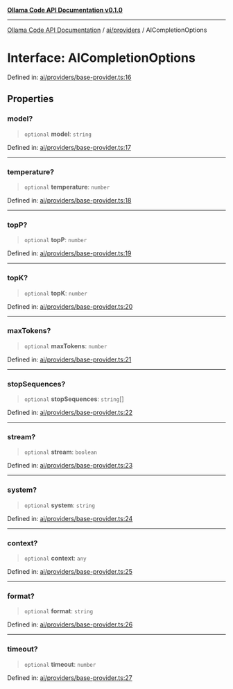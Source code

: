 [**Ollama Code API Documentation v0.1.0**](../../../README.md)

***

[Ollama Code API Documentation](../../../modules.md) / [ai/providers](../README.md) / AICompletionOptions

# Interface: AICompletionOptions

Defined in: [ai/providers/base-provider.ts:16](https://github.com/erichchampion/ollama-code/blob/bec805828adb9d493a17af70faf605c3b2bc0269/ollama-code/src/ai/providers/base-provider.ts#L16)

## Properties

### model?

> `optional` **model**: `string`

Defined in: [ai/providers/base-provider.ts:17](https://github.com/erichchampion/ollama-code/blob/bec805828adb9d493a17af70faf605c3b2bc0269/ollama-code/src/ai/providers/base-provider.ts#L17)

***

### temperature?

> `optional` **temperature**: `number`

Defined in: [ai/providers/base-provider.ts:18](https://github.com/erichchampion/ollama-code/blob/bec805828adb9d493a17af70faf605c3b2bc0269/ollama-code/src/ai/providers/base-provider.ts#L18)

***

### topP?

> `optional` **topP**: `number`

Defined in: [ai/providers/base-provider.ts:19](https://github.com/erichchampion/ollama-code/blob/bec805828adb9d493a17af70faf605c3b2bc0269/ollama-code/src/ai/providers/base-provider.ts#L19)

***

### topK?

> `optional` **topK**: `number`

Defined in: [ai/providers/base-provider.ts:20](https://github.com/erichchampion/ollama-code/blob/bec805828adb9d493a17af70faf605c3b2bc0269/ollama-code/src/ai/providers/base-provider.ts#L20)

***

### maxTokens?

> `optional` **maxTokens**: `number`

Defined in: [ai/providers/base-provider.ts:21](https://github.com/erichchampion/ollama-code/blob/bec805828adb9d493a17af70faf605c3b2bc0269/ollama-code/src/ai/providers/base-provider.ts#L21)

***

### stopSequences?

> `optional` **stopSequences**: `string`[]

Defined in: [ai/providers/base-provider.ts:22](https://github.com/erichchampion/ollama-code/blob/bec805828adb9d493a17af70faf605c3b2bc0269/ollama-code/src/ai/providers/base-provider.ts#L22)

***

### stream?

> `optional` **stream**: `boolean`

Defined in: [ai/providers/base-provider.ts:23](https://github.com/erichchampion/ollama-code/blob/bec805828adb9d493a17af70faf605c3b2bc0269/ollama-code/src/ai/providers/base-provider.ts#L23)

***

### system?

> `optional` **system**: `string`

Defined in: [ai/providers/base-provider.ts:24](https://github.com/erichchampion/ollama-code/blob/bec805828adb9d493a17af70faf605c3b2bc0269/ollama-code/src/ai/providers/base-provider.ts#L24)

***

### context?

> `optional` **context**: `any`

Defined in: [ai/providers/base-provider.ts:25](https://github.com/erichchampion/ollama-code/blob/bec805828adb9d493a17af70faf605c3b2bc0269/ollama-code/src/ai/providers/base-provider.ts#L25)

***

### format?

> `optional` **format**: `string`

Defined in: [ai/providers/base-provider.ts:26](https://github.com/erichchampion/ollama-code/blob/bec805828adb9d493a17af70faf605c3b2bc0269/ollama-code/src/ai/providers/base-provider.ts#L26)

***

### timeout?

> `optional` **timeout**: `number`

Defined in: [ai/providers/base-provider.ts:27](https://github.com/erichchampion/ollama-code/blob/bec805828adb9d493a17af70faf605c3b2bc0269/ollama-code/src/ai/providers/base-provider.ts#L27)
